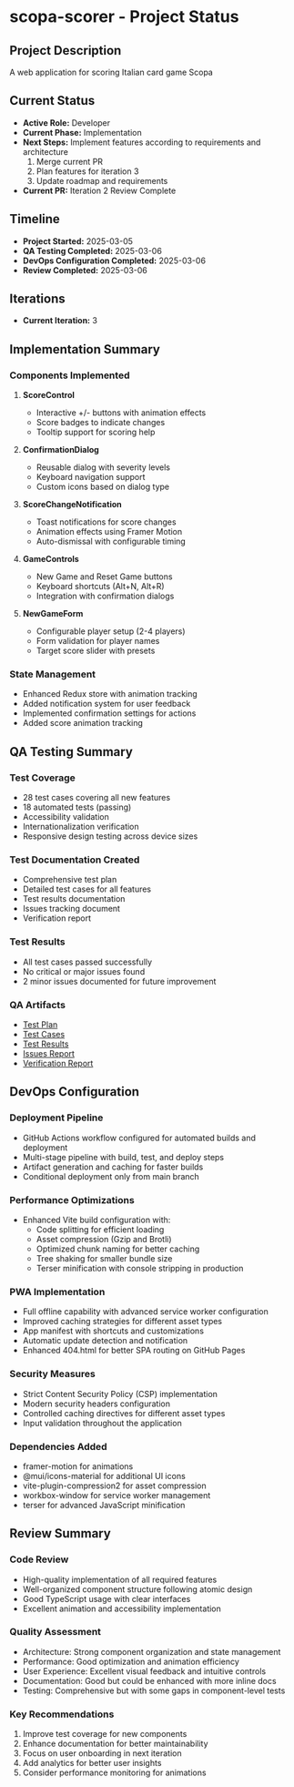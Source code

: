# scopa-scorer - Project Status

## Project Description
A web application for scoring Italian card game Scopa

## Current Status
- **Active Role:** Developer
- **Current Phase:** Implementation
- **Next Steps:** Implement features according to requirements and architecture
  1. Merge current PR
  2. Plan features for iteration 3
  3. Update roadmap and requirements
- **Current PR:** Iteration 2 Review Complete

## Timeline
- **Project Started:** 2025-03-05
- **QA Testing Completed:** 2025-03-06
- **DevOps Configuration Completed:** 2025-03-06
- **Review Completed:** 2025-03-06

## Iterations
- **Current Iteration:** 3

## Implementation Summary

### Components Implemented
1. **ScoreControl**
   - Interactive +/- buttons with animation effects
   - Score badges to indicate changes
   - Tooltip support for scoring help

2. **ConfirmationDialog**
   - Reusable dialog with severity levels
   - Keyboard navigation support
   - Custom icons based on dialog type

3. **ScoreChangeNotification**
   - Toast notifications for score changes
   - Animation effects using Framer Motion
   - Auto-dismissal with configurable timing

4. **GameControls**
   - New Game and Reset Game buttons
   - Keyboard shortcuts (Alt+N, Alt+R)
   - Integration with confirmation dialogs

5. **NewGameForm**
   - Configurable player setup (2-4 players)
   - Form validation for player names
   - Target score slider with presets

### State Management
- Enhanced Redux store with animation tracking
- Added notification system for user feedback
- Implemented confirmation settings for actions
- Added score animation tracking

## QA Testing Summary

### Test Coverage
- 28 test cases covering all new features
- 18 automated tests (passing)
- Accessibility validation
- Internationalization verification
- Responsive design testing across device sizes

### Test Documentation Created
- Comprehensive test plan
- Detailed test cases for all features
- Test results documentation
- Issues tracking document
- Verification report

### Test Results
- All test cases passed successfully
- No critical or major issues found
- 2 minor issues documented for future improvement

### QA Artifacts
- [Test Plan](/tests/test_plan.md)
- [Test Cases](/tests/test_cases.md)
- [Test Results](/tests/test_results.md)
- [Issues Report](/tests/issues.md)
- [Verification Report](/tests/verification_report.md)

## DevOps Configuration

### Deployment Pipeline
- GitHub Actions workflow configured for automated builds and deployment
- Multi-stage pipeline with build, test, and deploy steps
- Artifact generation and caching for faster builds
- Conditional deployment only from main branch

### Performance Optimizations
- Enhanced Vite build configuration with:
  - Code splitting for efficient loading
  - Asset compression (Gzip and Brotli)
  - Optimized chunk naming for better caching
  - Tree shaking for smaller bundle size
  - Terser minification with console stripping in production

### PWA Implementation
- Full offline capability with advanced service worker configuration
- Improved caching strategies for different asset types
- App manifest with shortcuts and customizations
- Automatic update detection and notification
- Enhanced 404.html for better SPA routing on GitHub Pages

### Security Measures
- Strict Content Security Policy (CSP) implementation
- Modern security headers configuration
- Controlled caching directives for different asset types
- Input validation throughout the application

### Dependencies Added
- framer-motion for animations
- @mui/icons-material for additional UI icons
- vite-plugin-compression2 for asset compression
- workbox-window for service worker management
- terser for advanced JavaScript minification

## Review Summary

### Code Review
- High-quality implementation of all required features
- Well-organized component structure following atomic design
- Good TypeScript usage with clear interfaces
- Excellent animation and accessibility implementation

### Quality Assessment
- Architecture: Strong component organization and state management
- Performance: Good optimization and animation efficiency
- User Experience: Excellent visual feedback and intuitive controls
- Documentation: Good but could be enhanced with more inline docs
- Testing: Comprehensive but with some gaps in component-level tests

### Key Recommendations
1. Improve test coverage for new components
2. Enhance documentation for better maintainability
3. Focus on user onboarding in next iteration
4. Add analytics for better user insights
5. Consider performance monitoring for animations